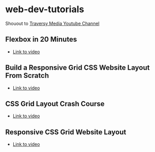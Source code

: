 # web-dev-tutorials
Shouout to [Traversy Media Youtube Channel](https://www.youtube.com/channel/UC29ju8bIPH5as8OGnQzwJyA)

## Flexbox in 20 Minutes
- [Link to video](https://www.youtube.com/watch?v=JJSoEo8JSnc)

## Build a Responsive Grid CSS Website Layout From Scratch
- [Link to video](https://www.youtube.com/watch?v=moBhzSC455o&list=PLillGF-RfqbZTASqIqdvm1R5mLrQq79CU&index=49&t=0s)

## CSS Grid Layout Crash Course
- [Link to video](https://www.youtube.com/watch?v=jV8B24rSN5o)

## Responsive CSS Grid Website Layout
- [Link to video](https://www.youtube.com/watch?v=M3qBpPw77qo)

